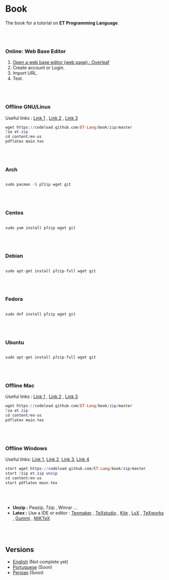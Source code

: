 # Book

The book for a tutorial on **ET Programming Language**.

<br>
<br>

### Online: Web Base Editor

1. [Open a web base editor (web page).: Overleaf](https://overleaf.com)
2. Create account or Login.
3. Import URL.
4. Test.

<br>
<br>

### Offline **GNU/Linux**

Useful links : [Link 1](https://www.thegeekstuff.com/2010/04/7z-7zip-7za-file-compression) , [Link 2](https://askubuntu.com/questions/219392/how-can-i-uncompress-a-7z-file) , [Link 3](https://superuser.com/questions/406915/extract-7z-files-with-standard-linux-tools)

```haskell 
wget https://codeload.github.com/ET-Lang/book/zip/master
7za et.zip 
cd content/en-us
pdflatex main.tex
```
<br>
<br>


### Arch 

```haskell 

sudo pacman -S p7zip wget git

```

<br>
<br>

### Centos 

```haskell 

sudo yum install p7zip wget git

```
<br>
<br>


### Debian 


```haskell 

sudo apt-get install p7zip-full wget git

```
<br>
<br>


### Fedora


```haskell 

sudo dnf install p7zip wget git

```
<br>
<br>


### Ubuntu


```haskell 

sudo apt-get install p7zip-full wget git

```

<br>
<br>



### Offline **Mac**

Useful links : [Link 1](https://www.thegeekstuff.com/2010/04/7z-7zip-7za-file-compression) , [Link 2](https://askubuntu.com/questions/219392/how-can-i-uncompress-a-7z-file) , [Link 3](https://superuser.com/questions/406915/extract-7z-files-with-standard-linux-tools)


```haskell 
wget https://codeload.github.com/ET-Lang/book/zip/master
7za et.zip 
cd content/en-us
pdflatex main.tex
```

<br>
<br>

### Offline **Windows**

Useful links: [Link 1](https://www.latex-project.org/get/), [Link 2](https://groups.google.com/forum/#!topic/latexusersgroup/EuCCOS0iowY), [Link 3](https://tex.stackexchange.com/questions/441658/latex-from-command-line-windows), [Link 4](https://tex.stackexchange.com/questions/78178/miktex-how-to-run-pdflatex-from-cmd-prompt-on-windows-7-compared-to-windows-xp)

```haskell 
start wget https://codeload.github.com/ET-Lang/book/zip/master
start 7zip et.zip unzip 
cd content/en-us
start pdflatex main.tex
```

<br>
<br>

- **Unzip :** Peazip, 7zip , Winrar ...
- **Latex :** Use a IDE or editor : [Texmaker](http://www.xm1math.net/texmaker/) , [TeXstudio](https://www.texstudio.org/) , [Kile](https://kile.sourceforge.io/) , [LyX](https://www.lyx.org/) , [TeXworks](http://www.tug.org/texworks/) , [Gummi](https://github.com/alexandervdm/gummi) , [MiKTeX](https://miktex.org/)

<br>
<br>

## Versions 

- [English](/content/en-us) (Not complete yet)
- [Portuguese](/content/pt-br) (Soon)
- [Persian](/content/fa-ir) (Soon)
